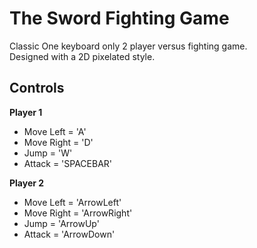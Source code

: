 # The Sword Fighting Game
Classic One keyboard only 2 player versus fighting game.  
Designed with a 2D pixelated style.

## Controls
**Player 1**
- Move Left = 'A'
- Move Right = 'D'
- Jump = 'W'
- Attack = 'SPACEBAR'

**Player 2**
- Move Left = 'ArrowLeft'
- Move Right = 'ArrowRight'
- Jump = 'ArrowUp'
- Attack = 'ArrowDown'
